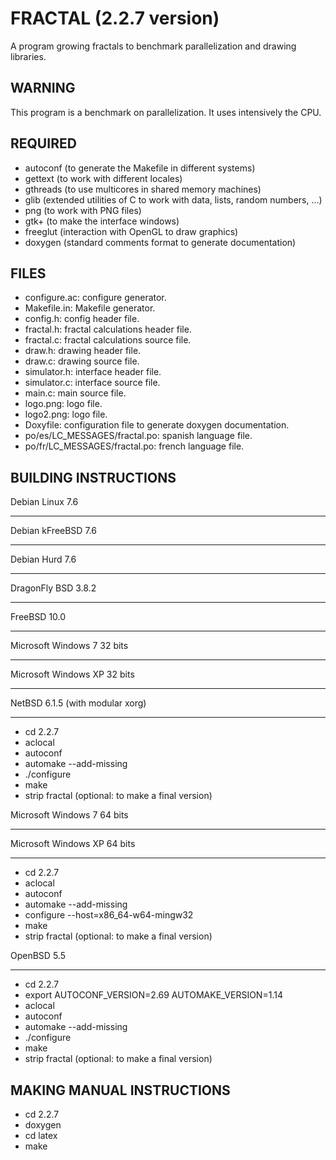 FRACTAL (2.2.7 version)
=======================

A program growing fractals to benchmark parallelization and drawing libraries.

WARNING
-------

This program is a benchmark on parallelization. It uses intensively the CPU.

REQUIRED
--------

* autoconf (to generate the Makefile in different systems)
* gettext (to work with different locales)
* gthreads (to use multicores in shared memory machines)
* glib (extended utilities of C to work with data, lists, random numbers, ...)
* png (to work with PNG files)
* gtk+ (to make the interface windows)
* freeglut (interaction with OpenGL to draw graphics)
* doxygen (standard comments format to generate documentation)

FILES
-----

* configure.ac: configure generator.
* Makefile.in: Makefile generator.
* config.h: config header file.
* fractal.h: fractal calculations header file.
* fractal.c: fractal calculations source file.
* draw.h: drawing header file.
* draw.c: drawing source file.
* simulator.h: interface header file.
* simulator.c: interface source file.
* main.c: main source file.
* logo.png: logo file.
* logo2.png: logo file.
* Doxyfile: configuration file to generate doxygen documentation.
* po/es/LC_MESSAGES/fractal.po: spanish language file.
* po/fr/LC_MESSAGES/fractal.po: french language file.

BUILDING INSTRUCTIONS
---------------------

Debian Linux 7.6
________________
Debian kFreeBSD 7.6
___________________
Debian Hurd 7.6
_______________
DragonFly BSD 3.8.2
___________________
FreeBSD 10.0
____________
Microsoft Windows 7 32 bits
___________________________
Microsoft Windows XP 32 bits
____________________________
NetBSD 6.1.5 (with modular xorg)
________________________________

* cd 2.2.7
* aclocal
* autoconf
* automake --add-missing
* ./configure
* make
* strip fractal (optional: to make a final version)

Microsoft Windows 7 64 bits
___________________________
Microsoft Windows XP 64 bits
____________________________

* cd 2.2.7
* aclocal
* autoconf
* automake --add-missing
* configure --host=x86_64-w64-mingw32
* make
* strip fractal (optional: to make a final version)

OpenBSD 5.5
___________

* cd 2.2.7
* export AUTOCONF_VERSION=2.69 AUTOMAKE_VERSION=1.14
* aclocal
* autoconf
* automake --add-missing
* ./configure
* make
* strip fractal (optional: to make a final version)

MAKING MANUAL INSTRUCTIONS
--------------------------

* cd 2.2.7
* doxygen
* cd latex
* make
